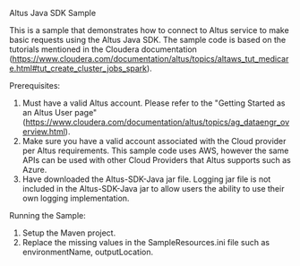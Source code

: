 Altus Java SDK Sample

This is a sample that demonstrates how to connect to Altus service to make basic requests using the Altus Java SDK. The sample code is based on the tutorials mentioned in the Cloudera documentation (https://www.cloudera.com/documentation/altus/topics/altaws_tut_medicare.html#tut_create_cluster_jobs_spark).

Prerequisites:
1) Must have a valid Altus account. Please refer to the "Getting Started as an Altus User page" (https://www.cloudera.com/documentation/altus/topics/ag_dataengr_overview.html).
2) Make sure you have a valid account associated with the Cloud provider per Altus requirements. This sample code uses AWS, however the same APIs can be used with other Cloud Providers that Altus supports such as Azure.
3) Have downloaded the Altus-SDK-Java jar file.  Logging jar file is not included in the Altus-SDK-Java jar to allow users the ability to use their own logging implementation.

Running the Sample:
1) Setup the Maven project.
2) Replace the missing values in the SampleResources.ini file such as environmentName, outputLocation.